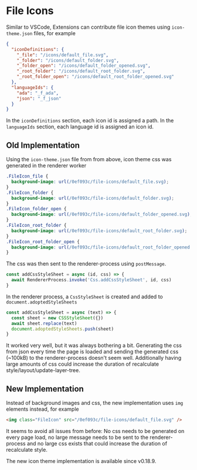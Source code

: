 # File Icons

Similar to VSCode, Extensions can contribute file icon themes using `icon-theme.json` files, for example

```json
{
  "iconDefinitions": {
    "_file": "/icons/default_file.svg",
    "_folder": "/icons/default_folder.svg",
    "_folder_open": "/icons/default_folder_opened.svg",
    "_root_folder": "/icons/default_root_folder.svg",
    "_root_folder_open": "/icons/default_root_folder_opened.svg"
  },
  "languageIds": {
    "ada": "_f_ada",
    "json": "_f_json"
  }
}
```

In the `iconDefinitions` section, each icon id is assigned a path.
In the `languageIds` section, each language id is assigned an icon id.

## Old Implementation

Using the `icon-theme.json` file from from above, icon theme css was generated in the renderer worker

```css
.FileIcon_file {
  background-image: url(/0ef093c/file-icons/default_file.svg);
}
.FileIcon_folder {
  background-image: url(/0ef093c/file-icons/default_folder.svg);
}
.FileIcon_folder_open {
  background-image: url(/0ef093c/file-icons/default_folder_opened.svg);
}
.FileIcon_root_folder {
  background-image: url(/0ef093c/file-icons/default_root_folder.svg);
}
.FileIcon_root_folder_open {
  background-image: url(/0ef093c/file-icons/default_root_folder_opened.svg);
}
```

The css was then sent to the renderer-process using `postMessage`.

```js
const addCssStyleSheet = async (id, css) => {
  await RendererProcess.invoke('Css.addCssStyleSheet', id, css)
}
```

In the renderer process, a `CssStyleSheet` is created and added to `document.adoptedStyleSheets`

```js
const addCssStyleSheet = async (text) => {
  const sheet = new CSSStyleSheet({})
  await sheet.replace(text)
  document.adoptedStyleSheets.push(sheet)
}
```

It worked very well, but it was always bothering a bit. Generating the css from json every time the page is loaded and sending the generated css (~100kB) to the renderer-process doesn't seem well. Additionally having large amounts of css could increase the duration of recalculate style/layout/update-layer-tree.

## New Implementation

Instead of background images and css, the new implementation uses `img` elements instead, for example

```html
<img class="FileIcon" src="/0ef093c/file-icons/default_file.svg" />
```

It seems to avoid all issues from before: No css needs to be generated on every page load, no large message needs to be sent to the renderer-process and no large css exists that could increase the duration of recalculate style.

The new icon theme implementation is available since v0.18.9.
